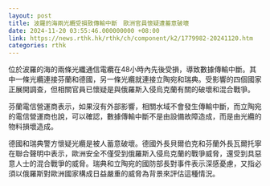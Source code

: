 ```yaml
---
layout: post
title: 波羅的海兩光纜受損致傳輸中斷　歐洲官員懷疑遭蓄意破壞
date: 2024-11-20 03:55:46.000000000 +08:00
link: https://news.rthk.hk/rthk/ch/component/k2/1779982-20241120.htm
categories: rthk
---
```


位於波羅的海的兩條光纖通信電纜在48小時內先後受損，導致數據傳輸中斷。其中一條光纜連接芬蘭和德國，另一條光纜就連接立陶宛和瑞典。受影響的四個國家正展開調查，但相關官員已懷疑是與俄羅斯入侵烏克蘭有關的破壞和混合戰爭。

芬蘭電信營運商表示，如果沒有外部影響，相關水域不會發生傳輸中斷，而立陶宛的電信營運商也說，可以確認，數據傳輸中斷不是由設備故障造成，而是由光纜的物料損壞造成。

德國和瑞典警方懷疑光纜是被人蓄意破壞。德國外長貝爾伯克和芬蘭外長瓦爾托寧在聯合聲明中表示，歐洲安全不僅受到俄羅斯入侵烏克蘭的戰爭威脅，還受到具惡意人士的混合戰爭的威脅。瑞典和立陶宛的國防部長對事件表示深感憂慮，又指必須以俄羅斯對歐洲國家構成日益嚴重的威脅為背景來評估這種情況。
